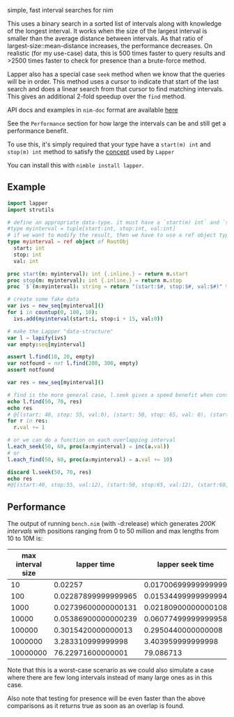 simple, fast interval searches for nim

This uses a binary search in a sorted list of intervals along with knowledge of the longest interval.
It works when the size of the largest interval is smaller than the average distance between intervals.
As that ratio of largest-size::mean-distance increases, the performance decreases.
On realistic (for my use-case) data, this is 500 times faster to query results and >2500
times faster to check for presence than a brute-force method.

Lapper also has a special case `seek` method when we know that the queries will be in order.
This method uses a cursor to indicate that start of the last search and does a linear search
from that cursor to find matching intervals. This gives an additional 2-fold speedup over
the `find` method.

API docs and examples in `nim-doc` format are available [here](https://brentp.github.io/nim-lapper/index.html)

See the `Performance` section for how large the intervals can be and still get a performance
benefit.

To use this, it's simply required that your type have a `start(m) int` and `stop(m) int` method to satisfy
the [concept](https://nim-lang.org/docs/manual.html#generics-concepts) used by `Lapper`

You can install this with `nimble install lapper`.

## Example

```nim
import lapper
import strutils

# define an appropriate data-type. it must have a `start(m) int` and `stop(m) int` method.
#type myinterval = tuple[start:int, stop:int, val:int]
# if we want to modify the result, then we have to use a ref object type
type myinterval = ref object of RootObj
  start: int
  stop: int
  val: int

proc start(m: myinterval): int {.inline.} = return m.start
proc stop(m: myinterval): int {.inline.} = return m.stop
proc `$`(m:myinterval): string = return "(start:$#, stop:$#, val:$#)" % [$m.start, $m.stop, $m.val]

# create some fake data
var ivs = new_seq[myinterval]()
for i in countup(0, 100, 10):
  ivs.add(myinterval(start:i, stop:i + 15, val:0))

# make the Lapper "data-structure"
var l = lapify(ivs)
var empty:seq[myinterval]

assert l.find(10, 20, empty)
var notfound = not l.find(200, 300, empty)
assert notfound

var res = new_seq[myinterval]()

# find is the more general case, l.seek gives a speed benefit when consecutive queries are in order.
echo l.find(50, 70, res)
echo res
# @[(start: 40, stop: 55, val:0), (start: 50, stop: 65, val: 0), (start: 60, stop: 75, val: 0), (start: 70, stop: 85, val: 0)]
for r in res:
  r.val += 1

# or we can do a function on each overlapping interval
l.each_seek(50, 60, proc(a:myinterval) = inc(a.val))
# or
l.each_find(50, 60, proc(a:myinterval) = a.val += 10)

discard l.seek(50, 70, res)
echo res
#@[(start:40, stop:55, val:12), (start:50, stop:65, val:12), (start:60, stop:75, val:1)]


```


## Performance

The output of running `bench.nim` (with -d:release) which generates *200K intervals*
with positions ranging from 0 to 50 million and max lengths from 10 to 10M is:

| max interval size | lapper time | lapper seek time | brute-force time | speedup | seek speedup | seek_do speedup |
| ----------------- | ----------- | ---------------- | ---------------  | ------- | ------------ | --------------- |
|10|0.02257|0.01700699999999999|76.39568|3384.832964111652|4492.013876639033|5007.254375040962|
|100|0.02287899999999965|0.01534499999999994|72.81669000000001|3182.686743301767|4745.304007820156|5577.258731617381|
|1000|0.02739600000000131|0.02180900000000108|74.54980999999998|2721.193239888904|3418.304828281732|2846.064365885287|
|10000|0.05386900000000239|0.06077499999999958|73.23878999999998|1359.572110118932|1205.080872069115|2615.29745750614|
|100000|0.3015420000000013|0.2950440000000008|74.62886999999998|247.4907973018672|252.9414934721594|664.8037093455218|
|1000000|3.283310999999998|3.403959999999998|79.87128000000006|24.32644364179943|23.46422402143389|65.28466255963777|
|10000000|76.22971600000001|79.086713|147.3813899999999|1.933385006970246|1.863541730454772|3.983509485787777|


Note that this is a worst-case scenario as we could also 
simulate a case where there are few long intervals instead of
many large ones as in this case.

Also note that testing for presence will be even faster than
the above comparisons as it returns true as soon as an overlap is found.
